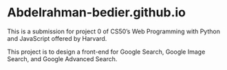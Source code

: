 # Abdelrahman-bedier.github.io

This is a submission for project 0 of CS50’s Web Programming with Python and JavaScript offered by Harvard.

This project is to design a front-end for Google Search, Google Image Search, and Google Advanced Search.
